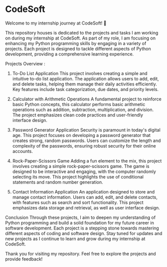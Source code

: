 # CodeSoft
Welcome to my internship journey at CodeSoft! 🚀 

This repository houses is dedicated to the projects and tasks I am working on during my internship at CodeSoft. As part of my role, I am focusing on enhancing my Python programming skills by engaging in a variety of projects. Each project is designed to tackle different aspects of Python development, providing a comprehensive learning experience.

Projects Overview :
1. To-Do List Application
This project involves creating a simple and intuitive to-do list application. The application allows users to add, edit, and delete tasks, helping them manage their daily activities efficiently. Key features include task categorization, due dates, and priority levels.

3. Calculator with Arithmetic Operations
A fundamental project to reinforce basic Python concepts, this calculator performs basic arithmetic operations such as addition, subtraction, multiplication, and division. The project emphasizes clean code practices and user-friendly interface design.

4. Password Generator Application
Security is paramount in today's digital age. This project focuses on developing a password generator that creates strong, random passwords. Users can customize the length and complexity of the passwords, ensuring robust security for their online accounts.

5. Rock-Paper-Scissors Game
Adding a fun element to the mix, this project involves creating a simple rock-paper-scissors game. The game is designed to be interactive and engaging, with the computer randomly selecting its move. This project highlights the use of conditional statements and random number generation.

6. Contact Information Application
An application designed to store and manage contact information. Users can add, edit, and delete contacts, with features such as search and sort functionality. This project emphasizes data storage and retrieval, as well as user interface design.

Conclusion
Through these projects, I aim to deepen my understanding of Python programming and build a solid foundation for my future career in software development. Each project is a stepping stone towards mastering different aspects of coding and software design. Stay tuned for updates and new projects as I continue to learn and grow during my internship at CodeSoft.

Thank you for visiting my repository. Feel free to explore the projects and provide feedback!
